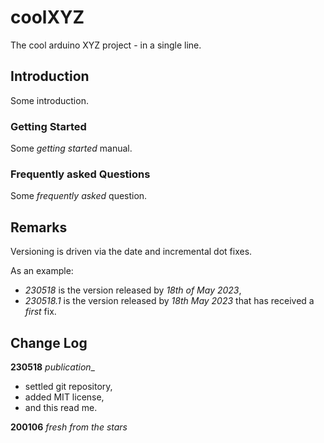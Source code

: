 # coolXYZ
The cool arduino XYZ project - in a single line.

## Introduction
Some introduction.

### Getting Started
Some _getting started_ manual.

### Frequently asked Questions
Some _frequently asked_ question.

## Remarks
Versioning is driven via the date and incremental dot fixes.

As an example: 
  - *230518* is the version released by _18th of May 2023_,
  - *230518.1* is the version released by _18th May 2023_ that has received a _first_ fix.

## Change Log
**230518** _publication__
  - settled git repository, 
  - added MIT license, 
  - and this read me.

**200106** _fresh from the stars_
